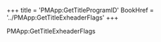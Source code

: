 +++
title = 'PMApp:GetTitleProgramID'
BookHref = '../PMApp:GetTitleExheaderFlags'
+++

PMApp:GetTitleExheaderFlags

